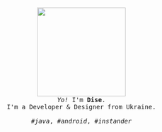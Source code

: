 <p align="center">
  <br>
  
  <img width="200" src="https://thedise.me/src/images/hi.webp">
 
  <br>
  <samp>
    <i>Yo!</i> I'm <b>Dise</b>.
    <br> 
    I'm a Developer & Designer from Ukraine.
    <br>
    <br>
    <i>#java</i>, <i>#android</i>, <i>#instander</i>
  </samp>
  
  <br>
  <br>
</p>
